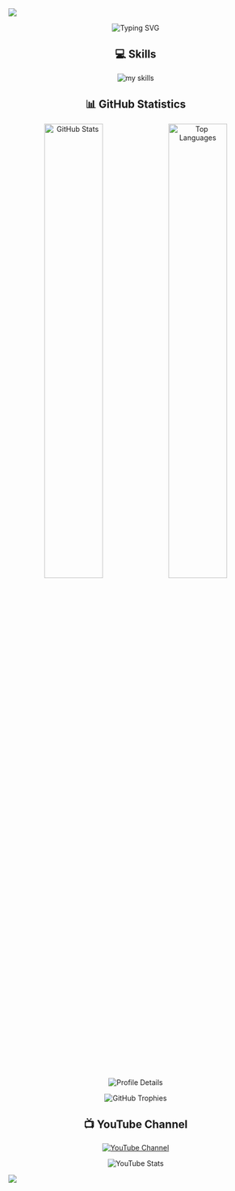 <!-- Modern Header -->
<picture>
  <source media="(prefers-color-scheme: dark)" srcset="https://capsule-render.vercel.app/api?type=venom&color=0:0d1117,100:00d451&height=200&section=header&text=Hi%20there%20👋&fontSize=60&fontAlign=50&fontAlignY=45&fontColor=ffffff&animation=fadeIn">
  <source media="(prefers-color-scheme: light)" srcset="https://capsule-render.vercel.app/api?type=venom&color=0:0d1117,100:00d451&height=200&section=header&text=Hi%20there%20👋&fontSize=60&fontAlign=50&fontAlignY=45&fontColor=0d1117&animation=fadeIn">
  <img src="https://capsule-render.vercel.app/api?type=venom&color=0:0d1117,100:00d451&height=200&section=header&text=Hi%20there%20👋&fontSize=60&fontAlign=50&fontAlignY=45&fontColor=ffffff&animation=fadeIn" />
</picture>

<!-- Typing Animation -->
<p align="center">
  <img src="https://readme-typing-svg.herokuapp.com?font=Fira+Code&size=20&duration=3000&pause=1000&color=00d451&center=true&vCenter=true&multiline=true&width=600&height=100&lines=Computer+Science+%26+Data+Science+Student;Studying+at+Monash+University+Malaysia+🇲🇾;AI+%7C+ML+%7C+Web+Development+%7C+Music" alt="Typing SVG" />
</p>

<h2 align="center">💻 Skills</h2>
<p align="center">
  <img alt="my skills"
    src="https://skillicons.dev/icons?theme=dark&perline=10&i=py,r,js,ts,html,css,react,nextjs,astro,php,mysql,postgresql,firebase,aws,git,github,wordpress,linux,figma" />
</p>


<h2 align="center">📊 GitHub Statistics</h2>


<!-- GitHub Stats Cards -->
<p align="center">
  <img src="https://github-readme-stats.vercel.app/api?username=rayramy04&count_private=true&show_icons=true&include_all_commits=true&theme=gotham&hide_border=true" alt="GitHub Stats" width="48%" />
  <img src="https://github-readme-stats.vercel.app/api/top-langs/?username=rayramy04&theme=gotham&hide_border=true&layout=compact" alt="Top Languages" width="48%" />
</p>

<!-- Profile Summary Cards -->
<p align="center">
  <img src="https://github-profile-summary-cards.vercel.app/api/cards/profile-details?username=rayramy04&theme=gotham" alt="Profile Details" />
</p>


<!-- GitHub Trophies -->
<p align="center">
  <img src="https://github-profile-trophy.vercel.app/?username=rayramy04&theme=gitdimmed&no-frame=true&margin-w=10" alt="GitHub Trophies" />
</p>

<!-- Currently Playing Spotify (you can uncomment and add your Spotify if needed) -->
<!--
<h2 align="center">🎵 Currently Playing</h2>
<p align="center">
  <img src="https://spotify-github-profile.vercel.app/api/spotify?background_color=0d1117&border_color=ffffff" alt="Spotify Now Playing" />
</p>
-->

<h2 align="center">📺 YouTube Channel</h2>
<p align="center">
  <a href="https://www.youtube.com/@ray_pianocover">
    <img src="https://img.shields.io/badge/YouTube-ray_pianocover-red?style=for-the-badge&logo=youtube&logoColor=white" alt="YouTube Channel" />
  </a>
</p>

<p align="center">
  <img src="https://youtube-stats-card.vercel.app/api?channelid=UC6ljdPxxc12O3BMZzHnJWHg&theme=gotham" alt="YouTube Stats" />
</p>

<!-- Wave Footer -->
<img src="https://capsule-render.vercel.app/api?type=waving&color=0:00d451,100:0d1117&height=120&section=footer" />
